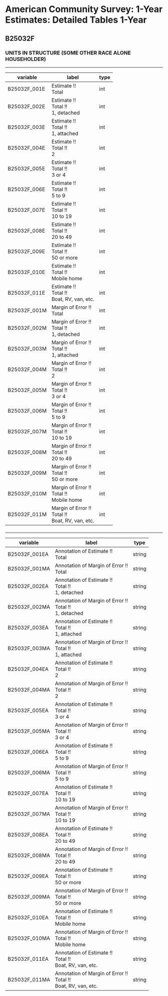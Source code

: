 # American Community Survey: 1-Year Estimates: Detailed Tables 1-Year

## B25032F

### UNITS IN STRUCTURE (SOME OTHER RACE ALONE HOUSEHOLDER)

___

| variable | label | type |
| ----- | ----- | ----- |
| B25032F_001E | Estimate !!<br>Total | int |
| B25032F_002E | Estimate !!<br>Total !!<br>1, detached | int |
| B25032F_003E | Estimate !!<br>Total !!<br>1, attached | int |
| B25032F_004E | Estimate !!<br>Total !!<br>2 | int |
| B25032F_005E | Estimate !!<br>Total !!<br>3 or 4 | int |
| B25032F_006E | Estimate !!<br>Total !!<br>5 to 9 | int |
| B25032F_007E | Estimate !!<br>Total !!<br>10 to 19 | int |
| B25032F_008E | Estimate !!<br>Total !!<br>20 to 49 | int |
| B25032F_009E | Estimate !!<br>Total !!<br>50 or more | int |
| B25032F_010E | Estimate !!<br>Total !!<br>Mobile home | int |
| B25032F_011E | Estimate !!<br>Total !!<br>Boat, RV, van, etc. | int |
| B25032F_001M | Margin of Error !!<br>Total | int |
| B25032F_002M | Margin of Error !!<br>Total !!<br>1, detached | int |
| B25032F_003M | Margin of Error !!<br>Total !!<br>1, attached | int |
| B25032F_004M | Margin of Error !!<br>Total !!<br>2 | int |
| B25032F_005M | Margin of Error !!<br>Total !!<br>3 or 4 | int |
| B25032F_006M | Margin of Error !!<br>Total !!<br>5 to 9 | int |
| B25032F_007M | Margin of Error !!<br>Total !!<br>10 to 19 | int |
| B25032F_008M | Margin of Error !!<br>Total !!<br>20 to 49 | int |
| B25032F_009M | Margin of Error !!<br>Total !!<br>50 or more | int |
| B25032F_010M | Margin of Error !!<br>Total !!<br>Mobile home | int |
| B25032F_011M | Margin of Error !!<br>Total !!<br>Boat, RV, van, etc. | int |
### 

___

| variable | label | type |
| ----- | ----- | ----- |
| B25032F_001EA | Annotation of Estimate !!<br>Total | string |
| B25032F_001MA | Annotation of Margin of Error !!<br>Total | string |
| B25032F_002EA | Annotation of Estimate !!<br>Total !!<br>1, detached | string |
| B25032F_002MA | Annotation of Margin of Error !!<br>Total !!<br>1, detached | string |
| B25032F_003EA | Annotation of Estimate !!<br>Total !!<br>1, attached | string |
| B25032F_003MA | Annotation of Margin of Error !!<br>Total !!<br>1, attached | string |
| B25032F_004EA | Annotation of Estimate !!<br>Total !!<br>2 | string |
| B25032F_004MA | Annotation of Margin of Error !!<br>Total !!<br>2 | string |
| B25032F_005EA | Annotation of Estimate !!<br>Total !!<br>3 or 4 | string |
| B25032F_005MA | Annotation of Margin of Error !!<br>Total !!<br>3 or 4 | string |
| B25032F_006EA | Annotation of Estimate !!<br>Total !!<br>5 to 9 | string |
| B25032F_006MA | Annotation of Margin of Error !!<br>Total !!<br>5 to 9 | string |
| B25032F_007EA | Annotation of Estimate !!<br>Total !!<br>10 to 19 | string |
| B25032F_007MA | Annotation of Margin of Error !!<br>Total !!<br>10 to 19 | string |
| B25032F_008EA | Annotation of Estimate !!<br>Total !!<br>20 to 49 | string |
| B25032F_008MA | Annotation of Margin of Error !!<br>Total !!<br>20 to 49 | string |
| B25032F_009EA | Annotation of Estimate !!<br>Total !!<br>50 or more | string |
| B25032F_009MA | Annotation of Margin of Error !!<br>Total !!<br>50 or more | string |
| B25032F_010EA | Annotation of Estimate !!<br>Total !!<br>Mobile home | string |
| B25032F_010MA | Annotation of Margin of Error !!<br>Total !!<br>Mobile home | string |
| B25032F_011EA | Annotation of Estimate !!<br>Total !!<br>Boat, RV, van, etc. | string |
| B25032F_011MA | Annotation of Margin of Error !!<br>Total !!<br>Boat, RV, van, etc. | string |

